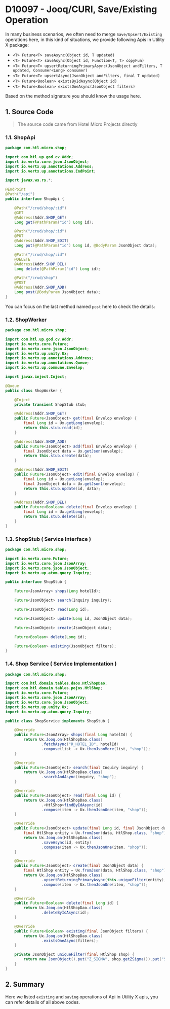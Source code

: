 # D10097 - Jooq/CURI, Save/Existing Operation

In many business scenarios, we often need to merge `Save/Upsert/Existing` operations here, in this kind of situations, we provide following Apis in Utility X package:

* `<T> Future<T> saveAsync(Object id, T updated)`
* `<T> Future<T> saveAsync(Object id, Function<T, T> copyFun)`
* `<T> Future<T> upsertReturningPrimaryAsync(JsonObject andFilters, T updated, Consumer<Long> consumer)`
* `<T> Future<T> upsertAsync(JsonObject andFilters, final T updated)`
* `<T> Future<Boolean> existsByIdAsync(Object id)`
* `<T> Future<Boolean> existsOneAsync(JsonObject filters)`

Based on the method signature you should know the usage here.

## 1. Source Code

> The source code came from Hotel Micro Projects directly

### 1.1. ShopApi

```java
package com.htl.micro.shop;

import com.htl.up.god.cv.Addr;
import io.vertx.core.json.JsonObject;
import io.vertx.up.annotations.Address;
import io.vertx.up.annotations.EndPoint;

import javax.ws.rs.*;

@EndPoint
@Path("/api")
public interface ShopApi {

    @Path("/crud/shop/:id")
    @GET
    @Address(Addr.SHOP_GET)
    Long get(@PathParam("id") Long id);

    @Path("/crud/shop/:id")
    @PUT
    @Address(Addr.SHOP_EDIT)
    Long put(@PathParam("id") Long id, @BodyParam JsonObject data);

    @Path("/crud/shop/:id")
    @DELETE
    @Address(Addr.SHOP_DEL)
    Long delete(@PathParam("id") Long id);

    @Path("/crud/shop")
    @POST
    @Address(Addr.SHOP_ADD)
    Long post(@BodyParam JsonObject data);
}
```

You can focus on the last method named `post` here to check the details:

### 1.2. ShopWorker

```java
package com.htl.micro.shop;

import com.htl.up.god.cv.Addr;
import io.vertx.core.Future;
import io.vertx.core.json.JsonObject;
import io.vertx.up.unity.Ux;
import io.vertx.up.annotations.Address;
import io.vertx.up.annotations.Queue;
import io.vertx.up.commune.Envelop;

import javax.inject.Inject;

@Queue
public class ShopWorker {

    @Inject
    private transient ShopStub stub;

    @Address(Addr.SHOP_GET)
    public Future<JsonObject> get(final Envelop envelop) {
        final Long id = Ux.getLong(envelop);
        return this.stub.read(id);
    }

    @Address(Addr.SHOP_ADD)
    public Future<JsonObject> add(final Envelop envelop) {
        final JsonObject data = Ux.getJson(envelop);
        return this.stub.create(data);
    }

    @Address(Addr.SHOP_EDIT)
    public Future<JsonObject> edit(final Envelop envelop) {
        final Long id = Ux.getLong(envelop);
        final JsonObject data = Ux.getJson1(envelop);
        return this.stub.update(id, data);
    }

    @Address(Addr.SHOP_DEL)
    public Future<Boolean> delete(final Envelop envelop) {
        final Long id = Ux.getLong(envelop);
        return this.stub.delete(id);
    }
}
```

### 1.3. ShopStub \( Service Interface \)

```java
package com.htl.micro.shop;

import io.vertx.core.Future;
import io.vertx.core.json.JsonArray;
import io.vertx.core.json.JsonObject;
import io.vertx.up.atom.query.Inquiry;

public interface ShopStub {

    Future<JsonArray> shops(Long hotelId);

    Future<JsonObject> search(Inquiry inquiry);

    Future<JsonObject> read(Long id);

    Future<JsonObject> update(Long id, JsonObject data);

    Future<JsonObject> create(JsonObject data);

    Future<Boolean> delete(Long id);

    Future<Boolean> existing(JsonObject filters);
}
```

### 1.4. Shop Service \( Service Implementation \)

```java
package com.htl.micro.shop;

import com.htl.domain.tables.daos.HtlShopDao;
import com.htl.domain.tables.pojos.HtlShop;
import io.vertx.core.Future;
import io.vertx.core.json.JsonArray;
import io.vertx.core.json.JsonObject;
import io.vertx.up.unity.Ux;
import io.vertx.up.atom.query.Inquiry;

public class ShopService implements ShopStub {

    @Override
    public Future<JsonArray> shops(final Long hotelId) {
        return Ux.Jooq.on(HtlShopDao.class)
                .fetchAsync("R_HOTEL_ID", hotelId)
                .compose(list -> Ux.thenJsonMore(list, "shop"));
    }

    @Override
    public Future<JsonObject> search(final Inquiry inquiry) {
        return Ux.Jooq.on(HtlShopDao.class)
                .searchAndAsync(inquiry, "shop");
    }

    @Override
    public Future<JsonObject> read(final Long id) {
        return Ux.Jooq.on(HtlShopDao.class)
                .<HtlShop>findByIdAsync(id)
                .compose(item -> Ux.thenJsonOne(item, "shop"));
    }

    @Override
    public Future<JsonObject> update(final Long id, final JsonObject data) {
        final HtlShop entity = Ux.fromJson(data, HtlShop.class, "shop");
        return Ux.Jooq.on(HtlShopDao.class)
                .saveAsync(id, entity)
                .compose(item -> Ux.thenJsonOne(item, "shop"));
    }

    @Override
    public Future<JsonObject> create(final JsonObject data) {
        final HtlShop entity = Ux.fromJson(data, HtlShop.class, "shop");
        return Ux.Jooq.on(HtlShopDao.class)
                .upsertReturningPrimaryAsync(this.uniqueFilter(entity), entity, entity::setPkId)
                .compose(item -> Ux.thenJsonOne(item, "shop"));
    }

    @Override
    public Future<Boolean> delete(final Long id) {
        return Ux.Jooq.on(HtlShopDao.class)
                .deleteByIdAsync(id);
    }

    @Override
    public Future<Boolean> existing(final JsonObject filters) {
        return Ux.Jooq.on(HtlShopDao.class)
                .existsOneAsync(filters);
    }

    private JsonObject uniqueFilter(final HtlShop shop) {
        return new JsonObject().put("Z_SIGMA", shop.getZSigma()).put("S_CODE", shop.getSCode());
    }
}
```

## 2. Summary

Here we listed `existing` and `saving` operations of Api in Utility X apis, you can refer details of all above codes.

